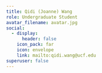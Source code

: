 ```yaml
---
title: Qidi (Joanne) Wang
role: Undergraduate Student
avatar_filename: avatar.jpg
social:
  - display:
      header: false
    icon_pack: far
    icon: envelope
    link: mailto:qidi.wang@ucf.edu
superuser: false
---
```

